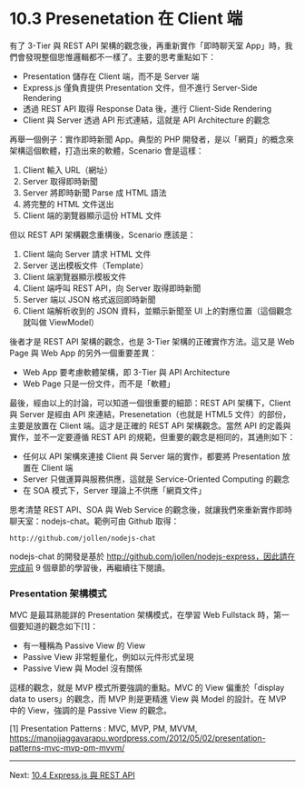 # 10.3 Presenetation 在 Client 端

有了 3-Tier 與 REST API 架構的觀念後，再重新實作「即時聊天室 App」時，我們會發現整個思惟邏輯都不一樣了。主要的思考重點如下：

- Presentation 儲存在 Client 端，而不是 Server 端
- Express.js 僅負責提供 Presentation 文件，但不進行 Server-Side Rendering
- 透過 REST API 取得 Response Data 後，進行 Client-Side Rendering
- Client 與 Server 透過 API 形式連結，這就是 API Architecture 的觀念

再舉一個例子：實作即時新聞 App。典型的 PHP 開發者，是以「網頁」的概念來架構這個軟體，打造出來的軟體，Scenario 會是這樣：

1. Client 輸入 URL（網址）
2. Server 取得即時新聞
3. Server 將即時新聞 Parse 成 HTML 語法
4. 將完整的 HTML 文件送出
5. Client 端的瀏覽器顯示這份 HTML 文件

但以 REST API 架構觀念重構後，Scenario 應該是：

1. Client 端向 Server 請求 HTML 文件
2. Server 送出模板文件（Template）
3. Client 端瀏覽器顯示模板文件
4. Client 端呼叫 REST API，向 Server 取得即時新聞
5. Server 端以 JSON 格式返回即時新聞
6. Client 端解析收到的 JSON 資料，並顯示新聞至 UI 上的對應位置（這個觀念就叫做 ViewModel）

後者才是 REST API 架構的觀念，也是 3-Tier 架構的正確實作方法。這又是 Web Page 與 Web App 的另外一個重要差異：

- Web App 要考慮軟體架構，即 3-Tier 與 API Architecture
- Web Page 只是一份文件，而不是「軟體」

最後，經由以上的討論，可以知道一個很重要的細節：REST API 架構下，Client 與 Server 是經由 API 來連結，Presenetation（也就是 HTML5 文件）的部份，主要是放置在 Client 端。這才是正確的 REST API 架構觀念。當然 API 的定義與實作，並不一定要遵循 REST API 的規範，但重要的觀念是相同的，其通則如下：

- 任何以 API 架構來連接 Client 與 Server 端的實作，都要將 Presentation 放置在 Client 端
- Server 只做運算與服務供應，這就是 Service-Oriented Computing 的觀念
- 在 SOA 模式下，Server 理論上不供應「網頁文件」

思考清楚 REST API、SOA 與 Web Service 的觀念後，就讓我們來重新實作即時聊天室：nodejs-chat。範例可由 Github 取得：

	http://github.com/jollen/nodejs-chat

nodejs-chat 的開發是基於 http://github.com/jollen/nodejs-express，因此請在完成前 9 個章節的學習後，再繼續往下閱讀。

### Presentation 架構模式

MVC 是最耳熟能詳的 Presentation 架構模式，在學習 Web Fullstack 時，第一個要知道的觀念如下[1]：

* 有一種稱為 Passive View 的 View
* Passive View 非常輕量化，例如以元件形式呈現
* Passive View 與 Model 沒有關係

這樣的觀念，就是 MVP 模式所要強調的重點。MVC 的 View 偏重於「display data to users」的觀念，而 MVP 則是更精進 View 與 Model 的設計。在 MVP 中的 View，強調的是 Passive View 的觀念。

[1] Presentation Patterns : MVC, MVP, PM, MVVM, https://manojjaggavarapu.wordpress.com/2012/05/02/presentation-patterns-mvc-mvp-pm-mvvm/

---

Next: [10.4 Express.js 與 REST API](4-rest-api.md)
